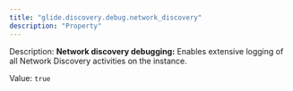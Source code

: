 ```yaml
---
title: "glide.discovery.debug.network_discovery"
description: "Property"
---
```


Description: <b>Network discovery debugging:</b> Enables extensive logging of all Network Discovery activities on the instance.

Value: `true`